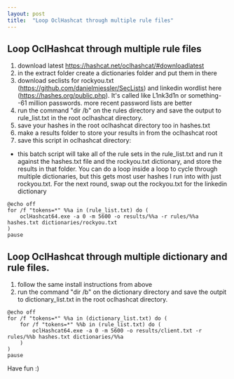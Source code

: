 ```yaml
---
layout: post
title:  "Loop OclHashcat through multiple rule files"
---
```


## Loop OclHashcat through multiple rule files

1. download latest https://hashcat.net/oclhashcat/#downloadlatest
2. in the extract folder create a dictionaries folder and put them in there
3. download seclists for rockyou.txt (https://github.com/danielmiessler/SecLists) and linkedin wordlist here (https://hashes.org/public.php). It's called like L1nk3d1n or something--61 million passwords. more recent password lists are better
4. run the command "dir /b" on the rules directory and save the output to rule_list.txt in the root oclhashcat directory.
5. save your hashes in the root oclhashcat directory too in hashes.txt
6. make a results folder to store your results in from the oclhashcat root
5. save this script in oclhashcat directory:
- this batch script will take all of the rule sets in the rule_list.txt and run it against the hashes.txt file and the rockyou.txt dictionary, and store the results in that folder. You can do a loop inside a loop to cycle through multiple dictionaries, but this gets most user hashes I run into with just rockyou.txt. For the next round, swap out the rockyou.txt for the linkedin dictionary

```
@echo off
for /f "tokens=*" %%a in (rule_list.txt) do (
	oclHashcat64.exe -a 0 -m 5600 -o results/%%a -r rules/%%a hashes.txt dictionaries/rockyou.txt
)
pause
```

## Loop OclHashcat through multiple dictionary and rule files.

1. follow the same install instructions from above
2. run the command "dir /b" on the dictionary directory and save the outpit to dictionary_list.txt in the root oclhashcat directory.

```
@echo off
for /f "tokens=*" %%a in (dictionary_list.txt) do (
    for /f "tokens=*" %%b in (rule_list.txt) do (
        oclHashcat64.exe -a 0 -m 5600 -o results/client.txt -r rules/%%b hashes.txt dictionaries/%%a
    )
)
pause
```

Have fun :)
